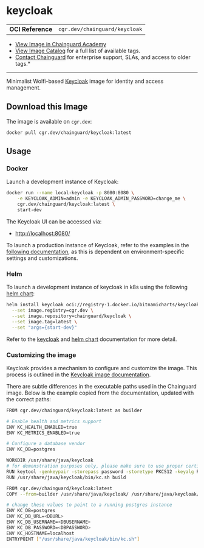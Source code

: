 <!--monopod:start-->
# keycloak
| | |
| - | - |
| **OCI Reference** | `cgr.dev/chainguard/keycloak` |


* [View Image in Chainguard Academy](https://edu.chainguard.dev/chainguard/chainguard-images/reference/keycloak/overview/)
* [View Image Catalog](https://console.enforce.dev/images/catalog) for a full list of available tags.
* [Contact Chainguard](https://www.chainguard.dev/chainguard-images) for enterprise support, SLAs, and access to older tags.*

---
<!--monopod:end-->

<!--overview:start-->
Minimalist Wolfi-based [Keycloak](https://www.keycloak.org/) image for identity and access management.
<!--overview:end-->

<!--getting:start-->
## Download this Image
The image is available on `cgr.dev`:

```
docker pull cgr.dev/chainguard/keycloak:latest
```
<!--getting:end-->

<!--body:start-->
## Usage

### Docker

Launch a development instance of Keycloak:

```bash
docker run --name local-keycloak -p 8080:8080 \
	-e KEYCLOAK_ADMIN=admin -e KEYCLOAK_ADMIN_PASSWORD=change_me \
	cgr.dev/chainguard/keycloak:latest \
	start-dev
```

The Keycloak UI can be accessed via:
- [http://localhost:8080/](http://localhost:8080)

To launch a production instance of Keycloak, refer to the examples in the
[following documentation](https://github.com/keycloak/keycloak/blob/main/docs/guides/server/containers.adoc),
as this is dependent on environment-specific settings and customizations.

### Helm

To launch a development instance of keycloak in k8s using the following
[helm chart](https://github.com/bitnami/charts/tree/main/bitnami/keycloak):

```bash
helm install keycloak oci://registry-1.docker.io/bitnamicharts/keycloak \
  --set image.registry=cgr.dev \
  --set image.repository=chainguard/keycloak \
  --set image.tag=latest \
  --set "args={start-dev}"
```

Refer to the [keycloak](https://github.com/keycloak/keycloak/blob/main/docs/guides/server/containers.adoc)
and [helm chart](https://github.com/bitnami/charts/tree/main/bitnami/keycloak)
documentation for more detail.

### Customizing the image

Keycloak provides a mechanism to configure and customize the image. This process
is outlined in the [Keycloak image documentation](https://github.com/keycloak/keycloak/blob/main/docs/guides/server/containers.adoc).

There are subtle differences in the executable paths used in the Chainguard
image. Below is the example copied from the documentation, updated with the
correct paths:

```bash
FROM cgr.dev/chainguard/keycloak:latest as builder

# Enable health and metrics support
ENV KC_HEALTH_ENABLED=true
ENV KC_METRICS_ENABLED=true

# Configure a database vendor
ENV KC_DB=postgres

WORKDIR /usr/share/java/keycloak
# for demonstration purposes only, please make sure to use proper certificates in production instead
RUN keytool -genkeypair -storepass password -storetype PKCS12 -keyalg RSA -keysize 2048 -dname "CN=server" -alias server -ext "SAN:c=DNS:localhost,IP:127.0.0.1" -keystore conf/server.keystore
RUN /usr/share/java/keycloak/bin/kc.sh build

FROM cgr.dev/chainguard/keycloak:latest
COPY --from=builder /usr/share/java/keycloak/ /usr/share/java/keycloak/

# change these values to point to a running postgres instance
ENV KC_DB=postgres
ENV KC_DB_URL=<DBURL>
ENV KC_DB_USERNAME=<DBUSERNAME>
ENV KC_DB_PASSWORD=<DBPASSWORD>
ENV KC_HOSTNAME=localhost
ENTRYPOINT ["/usr/share/java/keycloak/bin/kc.sh"]
```
<!--body:end-->
